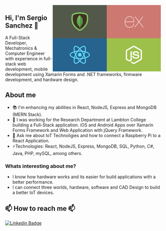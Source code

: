 <img align="right" src="https://github.com/sergiosanchezs/sergiosanchezs/blob/master/img/MERN-Stack.png" width="350"/>

## Hi, I'm Sergio Sanchez 👋

A Full-Stack Developer, Mechatronics & Computer Engineer with experience in full-stack web development, mobile development using Xamarin Forms and .NET frameworks, firmware development, and hardware design.

## About me

- 📚 I'm enhancing my abilities in React, NodeJS, Express and MongoDB (MERN Stack).
- 🔭 I was working for the Research Department at Lambton College building a Full-Stack application. iOS and Android Apps over Xamarin Forms Framework and Web Application with jQuery Framework.
- 💬 Ask me about IoT Technoligies and how to connect a Raspberry Pi to a React Application.
- ⚡Technologies: React, NodeJS, Express, MongoDB, SQL, Python, C#, Java, PHP, mySQL, among others.

### Whats interesting about me?

- I know how hardware works and its easier for build applications with a better performance.
- I can connect three worlds, hardware, software and CAD Design to build a better IoT devices.

## 📫 How to reach me 📫

[![Linkedin Badge](https://img.shields.io/badge/-sergiosanchezs-blue?style=flat-square&logo=Linkedin&logoColor=white&link=https://www.linkedin.com/in/sergio-sanchezs/)](https://www.linkedin.com/in/sergio-sanchezs/)

<!--
**sergiosanchezs/sergiosanchezs** is a ✨ _special_ ✨ repository because its `README.md` (this file) appears on your GitHub profile.

Here are some ideas to get you started:

- 🔭 I’m currently working on ...
- 🌱 I’m currently learning ...
- 👯 I’m looking to collaborate on ...
- 🤔 I’m looking for help with ...
- 💬 Ask me about ...
- 📫 How to reach me: ...
- 😄 Pronouns: ...
- ⚡ Fun fact: ...
-->
